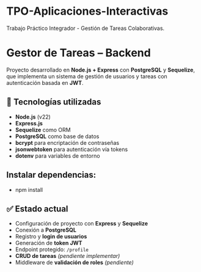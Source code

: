 # TPO-Aplicaciones-Interactivas
Trabajo Práctico Integrador - Gestión de Tareas Colaborativas.

# Gestor de Tareas – Backend

Proyecto desarrollado en **Node.js + Express** con **PostgreSQL** y **Sequelize**, que implementa un sistema de gestión de usuarios y tareas con autenticación basada en **JWT**.


## 🚀 Tecnologías utilizadas
- **Node.js** (v22)  
- **Express.js**  
- **Sequelize** como ORM  
- **PostgreSQL** como base de datos  
- **bcrypt** para encriptación de contraseñas  
- **jsonwebtoken** para autenticación vía tokens  
- **dotenv** para variables de entorno  


## Instalar dependencias:
- npm install 

## ✅ Estado actual

- Configuración de proyecto con **Express** y **Sequelize**  
- Conexión a **PostgreSQL**  
- Registro y **login de usuarios**  
- Generación de **token JWT**  
- Endpoint protegido: `/profile`  
- **CRUD de tareas** *(pendiente implementar)*  
- Middleware de **validación de roles** *(pendiente)*

